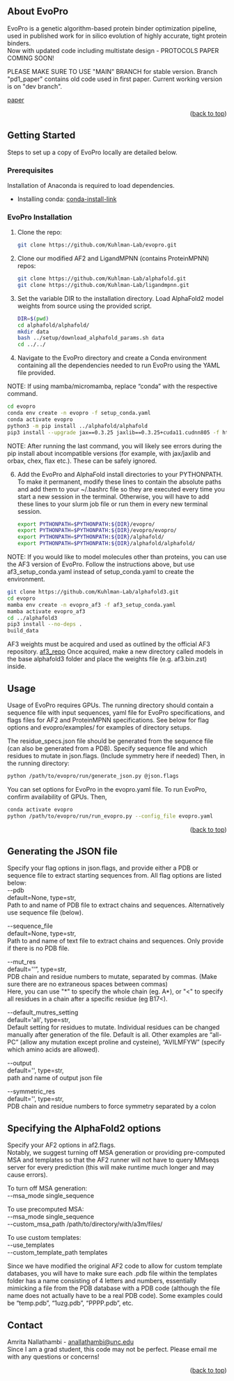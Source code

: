 <!-- Improved compatibility of back to top link: See: https://github.com/othneildrew/Best-README-Template/pull/73 -->
<a name="readme-top"></a>
<!--
*** Thanks for checking out the Best-README-Template. If you have a suggestion
*** that would make this better, please fork the repo and create a pull request
*** or simply open an issue with the tag "enhancement".
*** Don't forget to give the project a star!
*** Thanks again! Now go create something AMAZING! :D
-->



<!-- PROJECT SHIELDS -->
<!--
*** I'm using markdown "reference style" links for readability.
*** Reference links are enclosed in brackets [ ] instead of parentheses ( ).
*** See the bottom of this document for the declaration of the reference variables
*** for contributors-url, forks-url, etc. This is an optional, concise syntax you may use.
*** https://www.markdownguide.org/basic-syntax/#reference-style-links
-->

<!-- ABOUT THE PROJECT -->
## About EvoPro

EvoPro is a genetic algorithm-based protein binder optimization pipeline, used in published work for in silico evolution of highly accurate, tight protein binders.  
Now with updated code including multistate design - PROTOCOLS PAPER COMING SOON!

PLEASE MAKE SURE TO USE "MAIN" BRANCH for stable version. Branch "pd1_paper" contains old code used in first paper. Current working version is on "dev branch". 

[paper]  


<p align="right">(<a href="#readme-top">back to top</a>)</p>

<!-- GETTING STARTED -->
## Getting Started

Steps to set up a copy of EvoPro locally are detailed below.

### Prerequisites

Installation of Anaconda is required to load dependencies.
* Installing conda: [conda-install-link]

### EvoPro Installation

1. Clone the repo:
   ```sh
   git clone https://github.com/Kuhlman-Lab/evopro.git 
   ```
2. Clone our modified AF2 and LigandMPNN (contains ProteinMPNN) repos:
   ```sh
   git clone https://github.com/Kuhlman-Lab/alphafold.git
   git clone https://github.com/Kuhlman-Lab/ligandmpnn.git
   ```
3. Set the variable DIR to the installation directory. Load AlphaFold2 model weights from source using the provided script.
   ```sh
   DIR=$(pwd)
   cd alphafold/alphafold/
   mkdir data
   bash ../setup/download_alphafold_params.sh data
   cd ../../
   ```

5.	Navigate to the EvoPro directory and create a Conda environment containing all the dependencies needed to run EvoPro using the YAML file provided.

   NOTE: If using mamba/micromamba, replace “conda” with the respective command.
   ```sh
   cd evopro
   conda env create -n evopro -f setup_conda.yaml
   conda activate evopro
   python3 -m pip install ../alphafold/alphafold
   pip3 install --upgrade jax==0.3.25 jaxlib==0.3.25+cuda11.cudnn805 -f https://storage.googleapis.com/jax-releases/jax_cuda_releases.html
   ```
   NOTE: After running the last command, you will likely see errors during the pip install about incompatible versions (for example, with jax/jaxlib and orbax, chex, flax etc.). These can be safely ignored.

6. Add the EvoPro and AlphaFold install directories to your PYTHONPATH. To make it permanent, modify these lines to contain the absolute paths and add them to your ~/.bashrc file so they are executed every time you start a new session in the terminal. Otherwise, you will have to add these lines to your slurm job file or run them in every new terminal session.
   ```sh
   export PYTHONPATH=$PYTHONPATH:${DIR}/evopro/
   export PYTHONPATH=$PYTHONPATH:${DIR}/evopro/evopro/
   export PYTHONPATH=$PYTHONPATH:${DIR}/alphafold/
   export PYTHONPATH=$PYTHONPATH:${DIR}/alphafold/alphafold/
   ```

NOTE: If you would like to model molecules other than proteins, you can use the AF3 version of EvoPro. Follow the instructions above, but use af3_setup_conda.yaml instead of setup_conda.yaml to create the environment. 
```sh
git clone https://github.com/Kuhlman-Lab/alphafold3.git
cd evopro
mamba env create -n evopro_af3 -f af3_setup_conda.yaml
mamba activate evopro_af3
cd ../alphafold3
pip3 install --no-deps .
build_data
```
AF3 weights must be acquired and used as outlined by the official AF3 repository. [af3_repo]
Once acquired, make a new directory called models in the base alphafold3 folder and place the weights file (e.g. af3.bin.zst) inside.

<!-- USAGE EXAMPLES -->
## Usage

Usage of EvoPro requires GPUs.
The running directory should contain a sequence file with input sequences, yaml file for EvoPro specifications, and flags files for AF2 and ProteinMPNN specifications. See below for flag options and evopro/examples/ for examples of directory setups. 

The residue_specs.json file should be generated from the sequence file (can also be generated from a PDB).
Specify sequence file and which residues to mutate in json.flags. (Include symmetry here if needed)
Then, in the running directory:
```sh
python /path/to/evopro/run/generate_json.py @json.flags
 ```

You can set options for EvoPro in the evopro.yaml file.
 To run EvoPro, confirm availability of GPUs. Then, 
 ```sh
conda activate evopro
python /path/to/evopro/run/run_evopro.py --config_file evopro.yaml
 ```

<p align="right">(<a href="#readme-top">back to top</a>)</p>

## Generating the JSON file

Specify your flag options in json.flags, and provide either a PDB or sequence file to extract starting sequences from. All flag options are listed below:  
--pdb  
default=None, type=str,  
Path to and name of PDB file to extract chains and sequences. Alternatively use sequence file (below).

--sequence_file  
default=None, type=str,  
Path to and name of text file to extract chains and sequences. Only provide if there is no PDB file.

--mut_res  
default=''”, type=str,  
PDB chain and residue numbers to mutate, separated by commas. (Make sure there are no extraneous spaces between commas)  
Here, you can use "\*" to specify the whole chain (eg. A\*), or "<" to specify all residues in a chain after a specific residue (eg B17<).

--default_mutres_setting  
default='all', type=str,  
Default setting for residues to mutate. Individual residues can be changed manually after generation of the file. Default is all. Other examples are “all-PC” (allow any mutation except proline and cysteine), “AVILMFYW” (specify which amino acids are allowed).  

--output  
default='', type=str,  
path and name of output json file

--symmetric_res  
default='', type=str,  
PDB chain and residue numbers to force symmetry separated by a colon

## Specifying the AlphaFold2 options

Specify your AF2 options in af2.flags.  
Notably, we suggest turning off MSA generation or providing pre-computed MSA and templates so that the AF2 runner will not have to query MMseqs server for every prediction (this will make runtime much longer and may cause errors).  

To turn off MSA generation:  
--msa_mode single_sequence  

To use precomputed MSA:  
--msa_mode single_sequence  
--custom_msa_path /path/to/directory/with/a3m/files/

To use custom templates:  
--use_templates  
--custom_template_path templates  

Since we have modified the original AF2 code to allow for custom template databases, you will have to make sure each .pdb file within the templates folder has a name consisting of 4 letters and numbers, essentially mimicking a file from the PDB database with a PDB code (although the file name does not actually have to be a real PDB code). Some examples could be “temp.pdb”, “1uzg.pdb”, “PPPP.pdb”, etc.


<!-- CONTACT -->
## Contact

Amrita Nallathambi - anallathambi@unc.edu  
Since I am a grad student, this code may not be perfect. Please email me with any questions or concerns!

<p align="right">(<a href="#readme-top">back to top</a>)</p>


<!-- MARKDOWN LINKS & IMAGES -->
<!-- https://www.markdownguide.org/basic-syntax/#reference-style-links -->
[conda-install-link]: https://docs.conda.io/projects/conda/en/latest/user-guide/install/index.html  
[preprint]: https://www.biorxiv.org/content/10.1101/2023.05.03.539278v1
[paper]: https://www.pnas.org/doi/10.1073/pnas.2307371120
[af3_repo]: https://github.com/google-deepmind/alphafold3 
